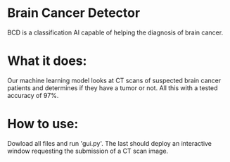 # Brain Cancer Detector
BCD is a classification AI capable of helping the diagnosis of brain cancer.

# What it does:
Our machine learning model looks at CT scans of suspected brain cancer patients and determines if they have a tumor or not. All this with a tested accuracy of 97%.

# How to use:
Dowload all files and run 'gui.py'. The last should deploy an interactive window requesting the submission of a CT scan image.